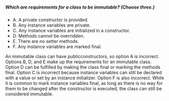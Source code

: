 ##### Which are requirements for a class to be immutable? (Choose three.)
* A. A private constructor is provided.
* B. Any instance variables are private.
* C. Any instance variables are initialized in a constructor.
* D. Methods cannot be overridden.
* E. There are no setter methods.
* F. Any instance variables are marked final.

An immutable class can have publicconstructors, so option A is incorrect.
Options B, D, and E make up the requirements for an immutable class.
Option D can be fulfilled by making the class final or marking the methods final.
Option C is incorrect because instance variables can still be declared with a value or set by an instance initializer.
Option F is also incorrect.
While it is common to mark instance variables final, as long as there is no way
for them to be changed after the constructor is executed, the class can still be considered immutable.